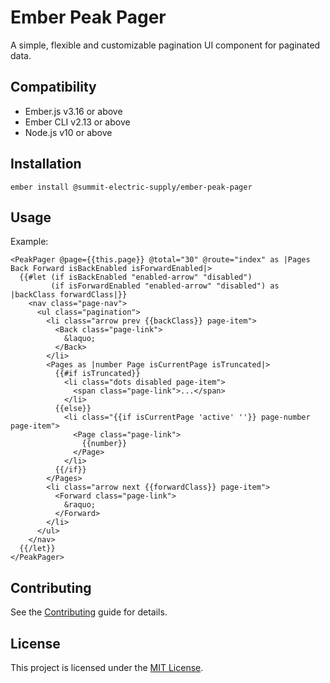 # Ember Peak Pager

A simple, flexible and customizable pagination UI component for paginated data.

## Compatibility

* Ember.js v3.16 or above
* Ember CLI v2.13 or above
* Node.js v10 or above

## Installation

```
ember install @summit-electric-supply/ember-peak-pager
```

## Usage

Example:

```
<PeakPager @page={{this.page}} @total="30" @route="index" as |Pages Back Forward isBackEnabled isForwardEnabled|>
  {{#let (if isBackEnabled "enabled-arrow" "disabled")
         (if isForwardEnabled "enabled-arrow" "disabled") as |backClass forwardClass|}}
    <nav class="page-nav">
      <ul class="pagination">
        <li class="arrow prev {{backClass}} page-item">
          <Back class="page-link">
            &laquo;
          </Back>
        </li>
        <Pages as |number Page isCurrentPage isTruncated|>
          {{#if isTruncated}}
            <li class="dots disabled page-item">
              <span class="page-link">...</span>
            </li>
          {{else}}
            <li class="{{if isCurrentPage 'active' ''}} page-number page-item">
              <Page class="page-link">
                {{number}}
              </Page>
            </li>
          {{/if}}
        </Pages>
        <li class="arrow next {{forwardClass}} page-item">
          <Forward class="page-link">
            &raquo;
          </Forward>
        </li>
      </ul>
    </nav>
  {{/let}}
</PeakPager>
```

## Contributing

See the [Contributing](CONTRIBUTING.md) guide for details.

## License

This project is licensed under the [MIT License](LICENSE.md).
